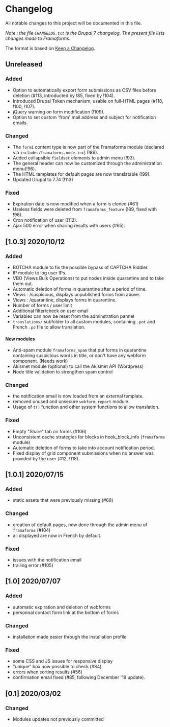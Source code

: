 # Changelog
All notable changes to this project will be documented in this file.

_Note : the file `CHANGELOG.txt` is the Drupal 7 changelog. The present file lists changes made to Framaforms._

The format is based on [Keep a Changelog](https://keepachangelog.com/en/1.0.0/).

## Unreleased

### Added
* Option to automatically export form submissions as CSV files before deletion (#113, introducted by !85, fixed by !104).
* Introduced Drupal Token mechanism, usable on full-HTML pages (#118, !100, !107).
* jQuery warning on form modification (!109).
* Option to set custom 'from' mail address and subject for notification emails.

### Changed
* The `form1` content type is now part of the Framaforms module (declared via `includes/framaforms.node.inc`) (!89).
* Added collapsible `fieldset` elements to admin menu (!93).
* The general header can now be customized through the administration menu(!96).
* The HTML templates for default pages are now translatable (!99).
* Updated Drupal to 7.74 (!113)

### Fixed
* Expiration date is now modified when a form is cloned (#61)
* Useless fields were deleted from `framaforms_feature` (!89, fixed with !98).
* Cron notification of user (!112).
* Ajax 500 error when sharing results with users (#65).

## [1.0.3] 2020/10/12

### Added
* BOTCHA module to fix the possible bypass of CAPTCHA Riddler.
* IP module to log user IPs.
* VBO (Views Bulk Operations) to put nodes inside quarantine and to take them out.
* Automatic deletion of forms in quarantine after a period of time.
* Views : /suspicious, displays unpublished forms from above.
* Views : /quarantine, displays forms in quarantine.
* Number of forms / user limit
* Additional filter/check on user email
* Variables can now be reset from the adminstration pannel
* `translations/` subfolder to all custom modules, containing `.pot` and French `.po` file to allow translation.

#### New modules
* Anti-spam module `framaforms_spam` that put forms in quarantine containing suspicious words in title, or don't have any webform component. (Needs work)
* Akismet module (optional) to call the Akismet API (Wordpress)
* Node title validation to strengthen spam control

### Changed
* the notification email is now loaded from an external template.
* removed unused and unsecure `webform_report` module.
* Usage of `t()` function and other system functions to allow translation.

### Fixed
* Empty "Share" tab on forms (#106)
* Unconsistent cache strategies for blocks in hook_block_info (`framaforms` module)
* Automatic deletion of forms to take into account notification period.
* Fixed display of grid component submissions when no answer was provided by the user (#12, !118).

## [1.0.1] 2020/07/15

### Added
* static assets that were previously missing (#68)

### Changed
* creation of default pages, now done through the admin menu of `framaforms` (#104)
* all displayed are now in French by default.

### Fixed
* issues with the notification email
* trailing error (#105)

## [1.0] 2020/07/07

### Added
* automatic expiration and deletion of webforms
* personnal contact form link at the bottom of forms

### Changed
* installation made easier through the installation profile

### Fixed
* some CSS and JS issues for responsive display
* "unique" box now possible to check (#84)
* errors when sorting results (#56)
* confirmation email fixed (#85, following December '19 update).

## [0.1] 2020/03/02

### Changed
* Modules updates not previously committed
